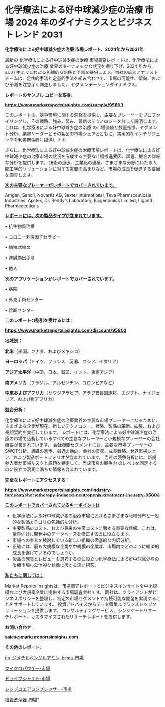 # 化学療法による好中球減少症の治療 市場 2024 年のダイナミクスとビジネストレンド 2031

<strong>化学療法による好中球減少症の治療 市場レポート、2024年から2031年</strong>

最新の 化学療法による好中球減少症の治療 市場調査レポートは、化学療法による好中球減少症の治療 業界のダイナミックな状況を掘り下げ、2024 年から 2031 年までにわたる包括的な洞察と予測を提供します。当社の調査アナリスト チームは、定性的手法と定量的手法を組み合わせて、市場の可能性、傾向、および予測を注意深く調査しました。 セグメンテーションダイナミクス。



<strong>レポートのサンプル コピーを取得:</strong> <a href=https://www.marketreportsinsights.com/sample/95803>

<strong><u>https://www.marketreportsinsights.com/sample/95803</u></strong></a>

このレポートは、競争環境に関する洞察を提供し、主要なプレーヤーをプロファイリングし、その戦略、強み、弱み、最新のテクノロジーを詳しく説明します。 これは、化学療法による好中球減少症の治療 の市場価値と数量指標、セグメント分析、業界リーダーとその製品の市場シェアとともに、実用的なインテリジェンスを利害関係者に提供します。

さらに、化学療法による好中球減少症の治療市場レポートは、化学療法による好中球減少症の治療市場の状況を形成する主要な市場推進要因、課題、機会の詳細な分析を提供します。 技術の進歩、工業化の進展、さまざまな分野にわたる人間工学的ソリューションに対する需要の高まりなど、市場の成長を促進する要因を調査します。



<strong><u>次の主要なプレーヤーがレポートでカバーされています。</u></strong>

Amgen, Sanofi, Novartis AG, Baxter International, Teva Pharmaceuticals Industries, Apotex, Dr. Reddy's Laboratory, Biogenomics Limited, Ligand Pharmaceuticals



<strong><u><b>レポートには、次の製品タイプが含まれています。</b></u></strong>

• 抗生物質治療

• コロニー刺激因子セラピー

• 顆粒球輸血

• 脾臓摘出手順

• 他人



<strong><b>次のアプリケーションがレポートでカバーされています。</b></strong>

• 病院

• 外来手術センター

• 診断センター



<strong><b>このレポートの割引を受けるには：</b></strong><a href=https://www.marketreportsinsights.com/discount/95803>

<strong><u>https://www.marketreportsinsights.com/discount/95803</u></strong></a>



<strong>地域別：</strong>



<strong>北米</strong>（米国、カナダ、およびメキシコ）



<strong>ヨーロッパ</strong>（ドイツ、フランス、英国、ロシア、イタリア）



<strong>アジア太平洋</strong>（中国、日本、韓国、インド、東南アジア）



<strong>南アメリカ</strong>（ブラジル、アルゼンチン、コロンビアなど）



<strong>中東およびアフリカ</strong>（サウジアラビア、アラブ首長国連邦、エジプト、ナイジェリア、および南アフリカ）



<strong>競合分析：</strong>

化学療法による好中球減少症の治療業界の主要な市場プレーヤーになるために、さまざまな企業が現在、新しいテクノロジー、戦略、製品の革新、拡張、および長期契約を実行しています。 レポートには、化学療法による好中球減少症の治療の市場で活動しているすべての主要なプレーヤーと小規模なプレーヤーの会社概要が含まれています。 会社概要セグメントには、主要な市場プレーヤーのSWOT分析、組織の進歩、最近の動向、会社の買収、成長戦略、世界市場シェア、および製品ポートフォリオが含まれています。 当社の競争分析には、新規参入者が市場リスクと課題を特定して、当該市場の競争力 のレベルを測定するのに役立つ洞察に満ちた情報も含まれています。



<strong>完全なレポートにアクセスする</strong>：

<a href=https://www.marketreportsinsights.com/industry-forecast/chemotherapy-induced-neutropenia-treatment-industry-95803>

<strong><u>https://www.marketreportsinsights.com/industry-forecast/chemotherapy-induced-neutropenia-treatment-industry-95803</u></strong></a>



<strong><u><b>このレポートでカバーされているキーポイントは</b></u></strong>
<ul>
  <li>化学療法による好中球減少症の治療市場におけるさまざまな地域分布と一般的な製品カテゴリの包括的な分析。</li>
  <li>主要製品のコスト、および将来の生産コストに関する重要な情報。これは、業界向けに開発中のデータベースを修正するのに役立ちます。</li>
  <li>市場への参入を検討している新しい組織の徹底的な内訳分析。</li>
  <li>正確には、最も大規模な企業や中規模の企業は、市場内でどのように経済的成長を遂げているのでしょうか。</li>
  <li>製品の発売とレビューを選択するのに役立つ化学療法による好中球減少症の治療市場の全体的な状態に関する深い研究。</li>
</ul>


<strong><u><b>私たちに関しては：</b></u></strong>

Market Reports Insightsは、市場調査レポートとビジネスインサイトを中小規模および大規模企業に提供する市場調査会社です。 同社は、クライアントがビジネスポリシーを整理し、特定の市場セグメントで持続可能な開発を実現することをサポートしています。 投資アドバイスからデータ収集までワンストップソリューションを提供します。 コンサルティングサービス、シンジケートリサーチレポート、カスタマイズされたリサーチレポートを提供します。



<strong><b>お問い合わせ</b></strong>：

<a href=mailto:sales@marketreportsinsights.com>

<strong><u>sales@marketreportsinsights.com</u></strong></a>



<strong>その他のレポート:</strong>

<a href=https://www.linkedin.com/pulse/nn-ジメチルベンジルアミン-bdma-市場-2023-swot-分析と成長率-pxijf/>nn-ジメチルベンジルアミン-bdma-市場</a>

<a href=https://www.linkedin.com/pulse/マイクロパウダー-市場-2023-swot-分析と最新イノベーション-2030-skvkc/>マイクロパウダー-市場</a>

<a href=https://www.linkedin.com/pulse/ドライブシャフト-市場-2023-収益と成長ドライバー-2030-consumer-connection-collective-360-hwfhf/>ドライブシャフト-市場</a>

<a href=https://www.linkedin.com/pulse/レシプロエアコンプレッサー-市場-2023-swot-分析と成長率-2030-ufy5f/>レシプロエアコンプレッサー-市場</a>

<a href=https://www.linkedin.com/pulse/根管洗浄器-市場-2023-swot-分析と最新イノベーション-2030-pqqff/>根管洗浄器-市場</a>"
